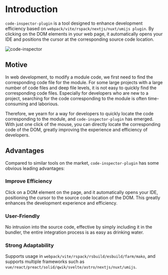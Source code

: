 # Introduction

`code-inspector-plugin` is a tool designed to enhance development efficiency based on `webpack/vite/rspack/nextjs/nuxt/umijs plugin`. By clicking on the DOM elements in your web page, it automatically opens your IDE and positions the cursor at the corresponding source code location.

![code-inspector](https://cdn.jsdelivr.net/gh/zh-lx/static-img/code-inspector/demo.gif)

## Motive

In web development, to modify a module code, we first need to find the corresponding code file for the module. For some large projects with a large number of code files and deep file levels, it is not easy to quickly find the corresponding code files. Especially for developers who are new to a project, searching for the code corresponding to the module is often time-consuming and laborious.

Therefore, we yearn for a way for developers to quickly locate the code corresponding to the module, and `code-inspector-plugin` has emerged. With just one click of the mouse, you can directly locate the corresponding code of the DOM, greatly improving the experience and efficiency of developers.

## Advantages

Compared to similar tools on the market, `code-inspector-plugin` has some obvious leading advantages:

### Improve Efficiency

Click on a DOM element on the page, and it automatically opens your IDE, positioning the cursor to the source code location of the DOM. This greatly enhances the development experience and efficiency.

### User-Friendly

No intrusion into the source code, effective by simply including it in the bundler, the entire integration process is as easy as drinking water.

### Strong Adaptability

Supports usage in `webpack/vite/rspack/rsbuild/esbuild/farm/mako`, and supports multiple frameworks such as `vue/react/preact/solid/qwik/svelte/astro/nextjs/nuxt/umijs`.
